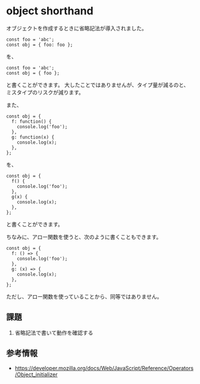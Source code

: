 # object shorthand

オブジェクトを作成するときに省略記法が導入されました。

```
const foo = 'abc';
const obj = { foo: foo };
```

を、

```
const foo = 'abc';
const obj = { foo };
```

と書くことができます。
大したことではありませんが、タイプ量が減るのと、ミスタイプのリスクが減ります。

また、

```
const obj = {
  f: function() {
    console.log('foo');
  },
  g: function(x) {
    console.log(x);
  },
};
```

を、

```
const obj = {
  f() {
    console.log('foo');
  },
  g(x) {
    console.log(x);
  },
};
```

と書くことができます。

ちなみに、アロー関数を使うと、次のように書くこともできます。

```
const obj = {
  f: () => {
    console.log('foo');
  },
  g: (x) => {
    console.log(x);
  },
};
```

ただし、アロー関数を使っていることから、同等ではありません。

## 課題

1. 省略記法で書いて動作を確認する

## 参考情報

- https://developer.mozilla.org/docs/Web/JavaScript/Reference/Operators/Object_initializer
